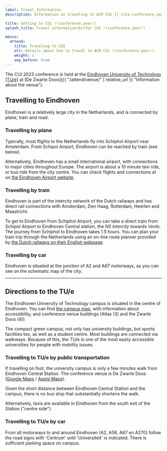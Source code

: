 ```yaml
---
label: Travel Information
description: Information on traveling to ACM CUI {{ site.conference.year }} in-person.

title: Getting to CUI !!conference.year!!
splash_title: Travel information<br>for CUI !!conference.year!!

menus:
  attend:
    title: Traveling to CUI
    alt: Details about how to travel to ACM CUI !!conference.year!!.
    weight: 2
    sep_before: true
---
```


The CUI 2023 conference is held at the [Eindhoven University of Technology (TU/e)](https://www.tue.nl/en/ "Eindhoven University of Technology") at [De Zwarte Doos]({{ "/attend/venue/" | relative_url }} "Information about the venue").

## Travelling to Eindhoven

Eindhoven is a relatively large city in the Netherlands, and is connected by plane, train and road.

### Travelling by plane
Typically, most flights to the Netherlands fly into Schiphol Airport near Amsterdam. From Schipol Airport, Eindhoven can be reached by train (see below).

Alternatively, Eindhoven has a small international airport, with connections to major cities throughout Europe. The airport is about a 10 minute taxi ride, or bus ride from the city centre. You can check flights and connections at on [the Eindhoven Airport website](https://www.eindhovenairport.nl/en "Eindhoven Airport website").

### Travelling by train
Eindhoven is part of the intercity network of the Dutch railways and has direct rail connections with Amsterdam, Den Haag, Rotterdam, Heerlen and Maastricht.

To get to Eindhoven from Schiphol Airport, you can take a direct train from Schipol Airport to Eindhoven Central station, the _NS Intercity_ towards _Venlo_. The journey from Schiphol to Eindhoven takes 1.5 hours. You can plan your train trip through the Netherlands using an on-line route planner provided by [the Dutch railways on their English webpage](https://www.ns.nl/en "Dutch railways route planner").

### Travelling by car
Eindhoven is situated at the junction of A2 and A67 motorways, as you can see on the schematic map of the city.

----

## Directions to the TU/e

The Eindhoven University of Technology campus is situated in the centre of Eindhoven. You can find [the campus map](https://www.tue.nl/en/our-university/tue-campus "TU/e campus map"), with information about accessibility, and conference venue buildings (Atlas (3) and the Zwarte Doos (4)).

The compact green campus, not only has university buildings, but sports facilities too, as well as a student centre. Most buildings are connected via walkways. Because of this, the TU/e is one of the most easily accessible universities for people with mobility issues. 

### Travelling to TU/e by public transportation

If travelling on foot, the university campus is only a few minutes walk from Eindhoven Central Station. The conference venue is De Zwarte Doos ([Google Maps](https://goo.gl/maps/fZ72SohQy3SqQbsd6 "De Zwarte Doos on Google Maps") / [Apple Maps](https://maps.apple.com/?address=Den%20Dolech%202,%205612%20AZ%20Eindhoven,%20Netherlands&auid=16908367583592185841&ll=51.446342,5.484281&lsp=9902&q=De%20Zwarte%20Doos "De Zwarte Doos on Apple Maps")).

Given the short distance between Eindhoven Central Station and the campus, there is no bus stop that substantially shortens the walk.

Alternatively, taxis are available in Eindhoven from the south exit of the Station ("centre side").

### Travelling to TU/e by car
From all motorways to and around Eindhoven (A2, A58, A67 en A270) follow the road signs with 'Centrum' until 'Universiteit' is indicated. There is sufficient parking space on campus.